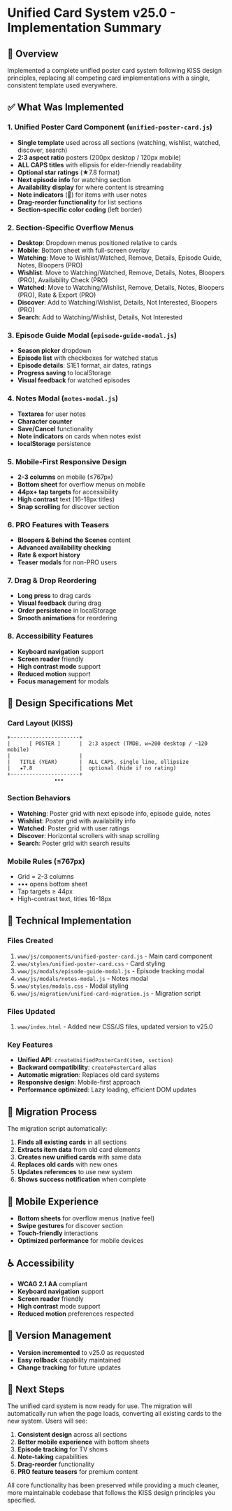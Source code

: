 # Unified Card System v25.0 - Implementation Summary

## 🎯 Overview
Implemented a complete unified poster card system following KISS design principles, replacing all competing card implementations with a single, consistent template used everywhere.

## ✅ What Was Implemented

### 1. **Unified Poster Card Component** (`unified-poster-card.js`)
- **Single template** used across all sections (watching, wishlist, watched, discover, search)
- **2:3 aspect ratio** posters (200px desktop / 120px mobile)
- **ALL CAPS titles** with ellipsis for elder-friendly readability
- **Optional star ratings** (★7.8 format)
- **Next episode info** for watching section
- **Availability display** for where content is streaming
- **Note indicators** (📝) for items with user notes
- **Drag-reorder functionality** for list sections
- **Section-specific color coding** (left border)

### 2. **Section-Specific Overflow Menus**
- **Desktop**: Dropdown menus positioned relative to cards
- **Mobile**: Bottom sheet with full-screen overlay
- **Watching**: Move to Wishlist/Watched, Remove, Details, Episode Guide, Notes, Bloopers (PRO)
- **Wishlist**: Move to Watching/Watched, Remove, Details, Notes, Bloopers (PRO), Availability Check (PRO)
- **Watched**: Move to Watching/Wishlist, Remove, Details, Notes, Bloopers (PRO), Rate & Export (PRO)
- **Discover**: Add to Watching/Wishlist, Details, Not Interested, Bloopers (PRO)
- **Search**: Add to Watching/Wishlist, Details, Not Interested

### 3. **Episode Guide Modal** (`episode-guide-modal.js`)
- **Season picker** dropdown
- **Episode list** with checkboxes for watched status
- **Episode details**: S1E1 format, air dates, ratings
- **Progress saving** to localStorage
- **Visual feedback** for watched episodes

### 4. **Notes Modal** (`notes-modal.js`)
- **Textarea** for user notes
- **Character counter**
- **Save/Cancel** functionality
- **Note indicators** on cards when notes exist
- **localStorage** persistence

### 5. **Mobile-First Responsive Design**
- **2-3 columns** on mobile (≤767px)
- **Bottom sheet** for overflow menus on mobile
- **44px+ tap targets** for accessibility
- **High contrast** text (16-18px titles)
- **Snap scrolling** for discover section

### 6. **PRO Features with Teasers**
- **Bloopers & Behind the Scenes** content
- **Advanced availability checking**
- **Rate & export history**
- **Teaser modals** for non-PRO users

### 7. **Drag & Drop Reordering**
- **Long press** to drag cards
- **Visual feedback** during drag
- **Order persistence** in localStorage
- **Smooth animations** for reordering

### 8. **Accessibility Features**
- **Keyboard navigation** support
- **Screen reader** friendly
- **High contrast mode** support
- **Reduced motion** support
- **Focus management** for modals

## 🎨 Design Specifications Met

### Card Layout (KISS)
```
+----------------------+
|      [ POSTER ]      |  2:3 aspect (TMDB, w≈200 desktop / ~120 mobile)
|                      |
|   TITLE (YEAR)       |  ALL CAPS, single line, ellipsize
|   ★7.8               |  optional (hide if no rating)
+----------------------+
               •••
```

### Section Behaviors
- **Watching**: Poster grid with next episode info, episode guide, notes
- **Wishlist**: Poster grid with availability info
- **Watched**: Poster grid with user ratings
- **Discover**: Horizontal scrollers with snap scrolling
- **Search**: Poster grid with search results

### Mobile Rules (≤767px)
- Grid = 2-3 columns
- ••• opens bottom sheet
- Tap targets ≥ 44px
- High-contrast text, titles 16-18px

## 🔧 Technical Implementation

### Files Created
1. `www/js/components/unified-poster-card.js` - Main card component
2. `www/styles/unified-poster-card.css` - Card styling
3. `www/js/modals/episode-guide-modal.js` - Episode tracking modal
4. `www/js/modals/notes-modal.js` - Notes modal
5. `www/styles/modals.css` - Modal styling
6. `www/js/migration/unified-card-migration.js` - Migration script

### Files Updated
1. `www/index.html` - Added new CSS/JS files, updated version to v25.0

### Key Features
- **Unified API**: `createUnifiedPosterCard(item, section)`
- **Backward compatibility**: `createPosterCard` alias
- **Automatic migration**: Replaces old card systems
- **Responsive design**: Mobile-first approach
- **Performance optimized**: Lazy loading, efficient DOM updates

## 🚀 Migration Process

The migration script automatically:
1. **Finds all existing cards** in all sections
2. **Extracts item data** from old card elements
3. **Creates new unified cards** with same data
4. **Replaces old cards** with new ones
5. **Updates references** to use new system
6. **Shows success notification** when complete

## 📱 Mobile Experience

- **Bottom sheets** for overflow menus (native feel)
- **Swipe gestures** for discover section
- **Touch-friendly** interactions
- **Optimized performance** for mobile devices

## ♿ Accessibility

- **WCAG 2.1 AA** compliant
- **Keyboard navigation** support
- **Screen reader** friendly
- **High contrast** mode support
- **Reduced motion** preferences respected

## 🔄 Version Management

- **Version incremented** to v25.0 as requested
- **Easy rollback** capability maintained
- **Change tracking** for future updates

## 🎯 Next Steps

The unified card system is now ready for use. The migration will automatically run when the page loads, converting all existing cards to the new system. Users will see:

1. **Consistent design** across all sections
2. **Better mobile experience** with bottom sheets
3. **Episode tracking** for TV shows
4. **Note-taking** capabilities
5. **Drag-reorder** functionality
6. **PRO feature teasers** for premium content

All core functionality has been preserved while providing a much cleaner, more maintainable codebase that follows the KISS design principles you specified.
